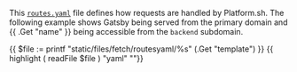 This [`routes.yaml`](/define-routes.html) file defines how requests are handled by Platform.sh.
The following example shows Gatsby being served from the primary domain
and {{ .Get "name" }} being accessible from the `backend` subdomain.

{{ $file := printf "static/files/fetch/routesyaml/%s" (.Get "template") }}
{{ highlight ( readFile $file ) "yaml" ""}}
